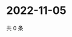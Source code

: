 # 2022-11-05

共 0 条

<!-- BEGIN WEIBO -->
<!-- 最后更新时间 Sat Nov 05 2022 13:14:31 GMT+0800 (China Standard Time) -->

<!-- END WEIBO -->
